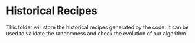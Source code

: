 # Historical Recipes

This folder will store the historical recipes generated by the code. It can be used to validate the randomness and check the evolution of our algorithm.  
